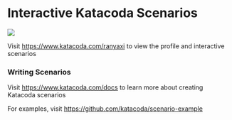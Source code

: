 # Interactive Katacoda Scenarios

[![](http://shields.katacoda.com/katacoda/ranyaxi/count.svg)](https://www.katacoda.com/ranyaxi "Get your profile on Katacoda.com")

Visit https://www.katacoda.com/ranyaxi to view the profile and interactive scenarios

### Writing Scenarios
Visit https://www.katacoda.com/docs to learn more about creating Katacoda scenarios

For examples, visit https://github.com/katacoda/scenario-example
